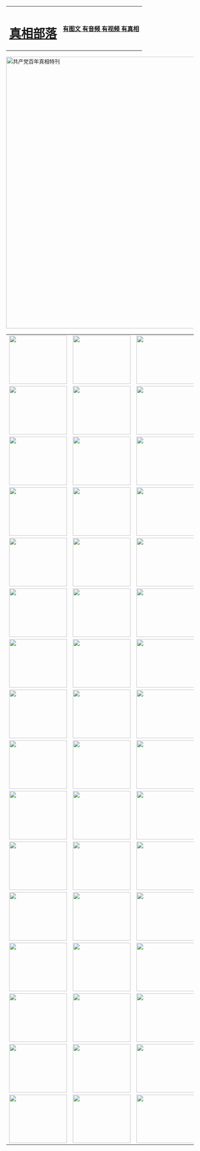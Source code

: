 <table>
<tr>

<td>
	<H1><a href="http://r49.cmyk-studio.com/zx/">真相部落</a></H1>
</td>
<td>
	<H4><a href="http://r49.cmyk-studio.com/zx/">有图文 有音频 有视频 有真相</a></H4>
</td>
</tr>
</table>

 <div ><a href="http://r49.cmyk-studio.com/zx/bngcd/"><img src="http://r49.cmyk-studio.com/zx/bngcd/gcdbnzx.jpg" width="730"  border="0" alt="共产党百年真相特刊"></a></div>

<table>
<tr>
	<td><a href="http://e59.gotocirebon.com/xtr/107/"><img  src ="http://e59.gotocirebon.com/pic/2017/02/107.jpg" width="155px" height="130px"></a></td>
	<td><a href="http://e59.gotocirebon.com/xtr/829/"><img src ="http://e59.gotocirebon.com/pic/2017/02/829.jpg" width="155px" height="130px"></a></td>
	<td><a href="http://e59.gotocirebon.com/xtr/69/"><img  src ="http://e59.gotocirebon.com/pic/2017/02/69.jpg" width="155px" height="130px"></a></td>
	<td><a href="http://e59.gotocirebon.com/xtr/99/"><img  src ="http://e59.gotocirebon.com/pic/2017/02/99.jpg" width="155px" height="130px"></a></td>
</tr>
<tr>
	<td><a href="http://e59.gotocirebon.com/xtr/40/"><img  src ="http://e59.gotocirebon.com/pic/2017/02/40.jpg" width="155px" height="130px"></a></td>
	<td><a href="http://e59.gotocirebon.com/xtr/20/"><img  src ="http://e59.gotocirebon.com/pic/2017/02/20.jpg" width="155px" height="130px"></a></td>
	<td><a href="http://e59.gotocirebon.com/xtr/81/"><img  src ="http://e59.gotocirebon.com/pic/2017/02/81.jpg" width="155px" height="130px"></a></td>
	<td><a href="http://e59.gotocirebon.com/xtr/2/"><img  src ="http://e59.gotocirebon.com/pic/2017/02/2.jpg" width="155px" height="130px"></a></td>
</tr>
<tr>
	<td><a href="http://e59.gotocirebon.com/xtr/86/"><img  src ="http://e59.gotocirebon.com/pic/2017/02/86.jpg" width="155px" height="130px"></a></td>
	<td><a href="http://e59.gotocirebon.com/xtr/109/"><img  src ="http://e59.gotocirebon.com/pic/2017/02/109.jpg" width="155px" height="130px"></a></td>
	<td><a href="http://e59.gotocirebon.com/xtr/1378/"><img  src ="http://e59.gotocirebon.com/pic/2017/02/1378.jpg" width="155px" height="130px"></a></td>
	<td><a href="http://e59.gotocirebon.com/xtr/57/"><img  src ="http://e59.gotocirebon.com/pic/2017/02/57.jpg" width="155px" height="130px"></a></td>
</tr>
<tr>
	<td><a href="http://e59.gotocirebon.com/xtr/1219/"><img  src ="http://e59.gotocirebon.com/pic/2017/02/1219.jpg" width="155px" height="130px"></a></td>
	<td><a href="http://e59.gotocirebon.com/xtr/1220/"><img  src ="http://e59.gotocirebon.com/pic/2017/02/1220.jpg" width="155px" height="130px"></a></td>
	<td><a href="http://e59.gotocirebon.com/xtr/1221/"><img  src ="http://e59.gotocirebon.com/pic/2017/02/1221.jpg" width="155px" height="130px"></a></td>
	<td><a href="http://e59.gotocirebon.com/xtr/51/"><img  src ="http://e59.gotocirebon.com/pic/2017/02/51.jpg" width="155px" height="130px"></a></td>
</tr>
<tr>
	<td><a href="http://e59.gotocirebon.com/xtr/1055/"><img  src ="http://e59.gotocirebon.com/pic/2017/02/1055.jpg" width="155px" height="130px"></a></td>
	<td><a href="http://e59.gotocirebon.com/xtr/611/"><img  src ="http://e59.gotocirebon.com/pic/2017/02/611.jpg" width="155px" height="130px"></a></td>
	<td><a href="http://e59.gotocirebon.com/xtr/1121/"><img  src ="http://e59.gotocirebon.com/pic/2017/02/1121.jpg" width="155px" height="130px"></a></td>
	<td><a href="http://e59.gotocirebon.com/xtr/610/"><img  src ="http://e59.gotocirebon.com/pic/2017/02/610.jpg" width="155px" height="130px"></a></td>
</tr>
<tr>
	<td><a href="http://e59.gotocirebon.com/xtr/1128/"><img  src ="http://e59.gotocirebon.com/pic/2017/02/1128.jpg" width="155px" height="130px"></a></td>
	<td><a href="http://e59.gotocirebon.com/xtr/1395/"><img  src ="http://e59.gotocirebon.com/pic/2017/02/1406.jpg" width="155px" height="130px"></a></td>
	<td><a href="http://e59.gotocirebon.com/xtr/1407/"><img  src ="http://e59.gotocirebon.com/pic/2017/02/1407.jpg" width="155px" height="130px"></a></td>
	<td><a href="http://e59.gotocirebon.com/xtr/934/"><img  src ="http://e59.gotocirebon.com/pic/2017/02/934.jpg" width="155px" height="130px"></a></td>
</tr>
<tr>
	<td><a href="http://e59.gotocirebon.com/xtr/641/"><img  src ="http://e59.gotocirebon.com/pic/2017/02/641.jpg" width="155px" height="130px"></a></td>
	<td><a href="http://e59.gotocirebon.com/xtr/949/"><img  src ="http://e59.gotocirebon.com/pic/2017/02/949.jpg" width="155px" height="130px"></a></td>
	<td><a href="http://e59.gotocirebon.com/xtr/112/"><img  src ="http://e59.gotocirebon.com/pic/2017/02/112.jpg" width="155px" height="130px"></a></td>
	<td><a href="http://e59.gotocirebon.com/xtr/812/"><img  src ="http://e59.gotocirebon.com/pic/2017/02/812.jpg" width="155px" height="130px"></a></td>
</tr>
<tr>
	<td><a href="http://e59.gotocirebon.com/xtr/103/"><img  src ="http://e59.gotocirebon.com/pic/2017/02/103.jpg" width="155px" height="130px"></a></td>
	<td><a href="http://e59.gotocirebon.com/xtr/3/"><img  src ="http://e59.gotocirebon.com/pic/2017/02/3.jpg" width="155px" height="130px"></a></td>
	<td><A href="http://e59.gotocirebon.com/mp4/zx/2015/11/Lkmtt.mp4" target="_blank" title="莲开满天庭"><img  src="http://e59.gotocirebon.com/pic/2015/11/Lkmtt3480_jssor.jpg"  width="155px" height="130px"></A></td>
	<td><A href="http://e59.gotocirebon.com/mp4/zx/2015/11/2013513.mp4" target="_blank" title="飞旋的法轮"><img  src="http://e59.gotocirebon.com/pic/2015/11/falun480_jssor.jpg"  width="155px" height="130px"></A></td>
</tr>
<tr>
	<td><A href="http://e59.gotocirebon.com/mp4/zx/2015/11/NYParade.mp4" target="_blank" title="2004年4月10日法轮功纽约大游行"><img  src="http://e59.gotocirebon.com/pic/2015/11/nyparade480_jssor.jpg"  width="155px" height="130px"></A></td>
	<td><A href="http://e59.gotocirebon.com/mp4/news617/2015/05/WEB_s28093.mp4" target="_blank" title="2015年世界法轮大法日特别报导"><img  src="http://e59.gotocirebon.com/pic/2015/11/p6752711a666997037_jssor.jpg"  width="155px" height="130px"></A></td>
	<td><A href="http://e59.gotocirebon.com/mp4/news829/2015/11/30211_326650.mp4" target="_blank" title="沧州绑架案连审四天 民众抹泪称审好人"><img  src="http://e59.gotocirebon.com/pic/2015/11/changzhou2480_jssor.jpg"  width="155px" height="130px"></A></td>
	<td><A href="http://e59.gotocirebon.com/mp4/mhph/2015/10/changzhou.mp4" target="_blank" title="沧州真相--狮城血泪"><img  src="http://e59.gotocirebon.com/pic/2015/11/changzhou480_jssor.jpg"  width="155px" height="130px"></A></td>
</tr>
<tr>
	<td><A href="http://e59.gotocirebon.com/mp4/mhjd/mhjd_55.mp4" target="_blank" title="正义律师与无罪辩护"><img  src="http://e59.gotocirebon.com/pic/2015/11/wzbh480_jssor.jpg"  width="155px" height="130px"></A></td>
	<td><A href="http://e59.gotocirebon.com/mp4/zx/2015/11/layerkcs.mp4" target="_blank" title="中国的良心--高智晟律师"><img  src="http://e59.gotocirebon.com/pic/2015/11/layerkcs2480_jssor.jpg"  width="155px" height="130px"></A></td>
	<td><A href="http://e59.gotocirebon.com/mp4/mhph/2015/10/szxl.mp4" target="_blank" title="神州血泪--北京、大庆、广东、哈尔滨"><img  src="http://e59.gotocirebon.com/pic/2015/11/szxl480_jssor.jpg"  width="155px" height="130px"></A></td>
	<td><A href="http://e59.gotocirebon.com/mp4/zx/2015/11/TangShanFFXS.mp4" target="_blank" title="真相纪录片：凤凰新生"><img  src="http://e59.gotocirebon.com/pic/2015/11/fhxs2480_jssor.jpg"  width="155px" height="130px"></A></td>
</tr>
<tr>
	<td><A href="http://e59.gotocirebon.com/mp4/zx/2015/11/jidong.mp4" target="_blank" title="冀东监狱的罪恶"><img  src="http://e59.gotocirebon.com/pic/2015/11/jidong480_jssor.jpg"  width="155px" height="130px"></A></td>
	<td><A href="http://e59.gotocirebon.com/mp4/mhph/2015/10/tangshan.mp4" target="_blank" title="凤凰血泪"><img  src="http://e59.gotocirebon.com/pic/2015/11/tangshan480_jssor.jpg"  width="155px" height="130px"></A>
					</div></td>
	<td>	<A href="http://e59.gotocirebon.com/mp4/mhph/2015/10/zfxtzxl.mp4" target="_blank" title="政法系统罪行录--唐山篇"><img  src="http://e59.gotocirebon.com/pic/2015/11/zfxtzxl480_jssor.jpg"  width="155px" height="130px"></A></td>
	<td><A href="http://e59.gotocirebon.com/mp4/mhph/2015/10/QDBG.mp4" target="_blank" title="青岛悲歌"><img  src="http://e59.gotocirebon.com/pic/2015/10/qdbg2480_jssor.jpg"  width="155px" height="130px"></A></td>
</tr>
<tr>
	<td><A href="http://e59.gotocirebon.com/mp4/mhph/2015/10/huludao.mp4" target="_blank" title="葫芦岛永恒的见证"><img  src="http://e59.gotocirebon.com/pic/2015/10/huludao480_jssor.jpg"  width="155px" height="130px"></A></td>
	<td><A href="http://e59.gotocirebon.com/mp4/mhph/2015/10/qbzx.mp4" target="_blank" title="湖畔泉边听真相-济南泉城的传奇"><img  src="http://e59.gotocirebon.com/pic/2015/10/hupan480_jssor.jpg"  width="155px" height="130px"></A></td>
	<td><A href="http://e59.gotocirebon.com/mp4/mhph/2015/10/baoding_dvd_v2.mp4" target="_blank" title="燕赵悲歌"><img  src="http://e59.gotocirebon.com/pic/2015/10/yzbg480_jssor.jpg"  width="155px" height="130px"></A></td>
	<td><A href="http://e59.gotocirebon.com/mp4/zx/2015/11/meihuashi_complete_ED2.0.mp4" target="_blank" title="梅花诗完整版"><img  src="http://e59.gotocirebon.com/pic/2015/11/mhs480_jssor.jpg"  width="155px" height="130px"></A></td>
</tr>
<tr>
	<td><A href="http://e59.gotocirebon.com/mp4/zx/2015/11/fengbei512k.mp4" target="_blank" title="丰碑"><img  src="http://e59.gotocirebon.com/pic/2015/11/fongbei480_jssor.jpg"  width="155px" height="130px"></A></td>
	<td><A href="http://e59.gotocirebon.com/mp4/zx/2015/11/fytdxComplete.mp4" target="_blank" title="风雨天地行全集"><img  src="http://e59.gotocirebon.com/pic/2015/11/fytdxWhite480_jssor.jpg"  width="155px" height="130px"></A></td>
	<td><A href="http://e59.gotocirebon.com/mp4/zx/2015/11/JianZheng.mp4" target="_blank" title="见证"><img  src="http://e59.gotocirebon.com/pic/2015/11/witness480_jssor.jpg"  width="155px" height="130px"></A></td>
	<td><A href="http://e59.gotocirebon.com/mp4/mhph/2015/10/hcym.mp4" target="_blank" title="红朝阴谋"><img  src="http://e59.gotocirebon.com/pic/2015/10/hcym480_jssor.jpg"  width="155px" height="130px"></A></td>
</tr>
<tr>
	<td><A href="http://e59.gotocirebon.com/mp4/zx/2015/11/zfzxPalV3.mp4" target="_blank" title="是自焚还是骗局"><img  src="http://e59.gotocirebon.com/pic/2015/11/zfzx4805_jssor.jpg"  width="155px" height="130px"></A></td>
	<td><A href="http://e59.gotocirebon.com/mp4/zx/2015/11/lsdspMsyTd.mp4" target="_blank" title="历史的审判"><img  src="http://e59.gotocirebon.com/pic/2015/11/lsdsp480_jssor.jpg"  width="155px" height="130px"></A></td>
	<td><A href="http://e59.gotocirebon.com/mp4/news886/2015/11/concat886.mp4" target="_blank" title="一周全球控告江泽民"><img  src="http://e59.gotocirebon.com/pic/2015/11/news886480_jssor.jpg"  width="155px" height="130px"></A></td>
	<td><A href="http://e59.gotocirebon.com/mp4/news1378/2014/08/CQSD_s0_e4_v2_i0-CQSD_4-video.mp4" target="_blank" title="欧洲的抉择"><img  src="http://e59.gotocirebon.com/pic/2015/11/p5143421a564166643-ss_jssor.jpg"  width="155px" height="130px"></A></td>
</tr>
<tr>
	<td><A href="http://e59.gotocirebon.com/mp4/zx/2015/11/hk20150720parade.mp4" target="_blank" title="港法轮功反迫害大游行 大陆游客震撼"><img  src="http://e59.gotocirebon.com/pic/2015/11/281098-ss_jssor.jpg"  width="155px" height="130px"></A></td>
	<td><A href="http://e59.gotocirebon.com/mp4/zx/2015/11/20150720hkParade512k.mp4" target="_blank" title="香港法轮功720游行声援诉江潮"><img  src="http://e59.gotocirebon.com/pic/2015/11/2015720parade480_jssor.jpg"  width="155px" height="130px"></A></td>
	<td><A href="http://e59.gotocirebon.com/mp4/zx/2015/11/hktdc512.mp4" target="_blank" title="香港退党潮"><img  src="http://e59.gotocirebon.com/pic/2015/11/hktdc480_jssor.jpg"  width="155px" height="130px"></A></td>
	<td><A href="http://e59.gotocirebon.com/mp4/news413/2015/11/concat413.mp4" target="_blank" title="本月退党精选"><img  src="http://e59.gotocirebon.com/pic/2015/11/tuidang480_jssor.jpg"  width="155px" height="130px"></A></td>
</tr>
<tr>
	<td><A href="http://e59.gotocirebon.com/mp4/news823/2015/11/TSZG_British_1_QA_A_TSZG-61-1_XinHaoNianZuoZh_P617180.mp4" target="_blank" title="辛灏年：纪念《九评共产党》发表十周年演讲"><img  src="http://e59.gotocirebon.com/pic/2015/11/xhn9p10480_jssor.jpg"  width="155px" height="130px"></A></td>
	<td><A href="http://e59.gotocirebon.com/mp4/news57/2015/11/JPGCD8.mp4" target="_blank" title="【九评之八】评中国共产党的邪教本质"><img  src="http://e59.gotocirebon.com/pic/2015/11/9pkcd8p480_jssor.jpg"  width="155px" height="130px"></A></td>
	<td><A href="http://e59.gotocirebon.com/mp4/other/kao.Chih.Sheng_story.mp4"  target="_blank" title="超越恐惧:高智晟的故事"				style="font-size:20px;"><img src="http://e59.gotocirebon.com/pic/2016/12/GZS201408070902.jpg"  width="155px" height="130px">
						</A></td>
	<td><A href="http://e59.gotocirebon.com/mp4/zx/2016/11/oh10yearsInv.mp4"  target="_blank" title="纪录片《活摘 十年调查》完整版" style="font-size:20px;"><img src="http://e59.gotocirebon.com/pic/2016/11/10yearsOHinv.jpg"  width="155px" height="130px">
						</A></td>
</tr>
</table>


